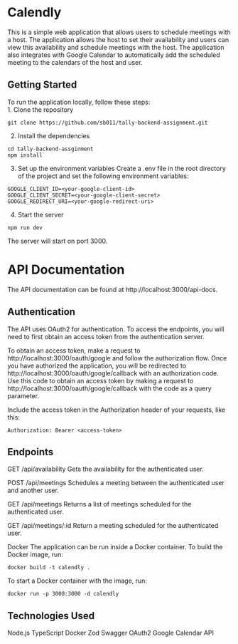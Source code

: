 <h1>Calendly</h1>

This is a simple web application that allows users to schedule meetings with a host. The application allows the host to set their availability and users can view this availability and schedule meetings with the host. The application also integrates with Google Calendar to automatically add the scheduled meeting to the calendars of the host and user.

<h2>Getting Started</h2>
To run the application locally, follow these steps:
<br>
1. Clone the repository

```
git clone https://github.com/sb011/tally-backend-assignment.git
```

2. Install the dependencies

```
cd tally-backend-assginment
npm install
```

3. Set up the environment variables
   Create a .env file in the root directory of the project and set the following environment variables:

```
GOOGLE_CLIENT_ID=<your-google-client-id>
GOOGLE_CLIENT_SECRET=<your-google-client-secret>
GOOGLE_REDIRECT_URI=<your-google-redirect-uri>
```

4. Start the server

```
npm run dev
```

The server will start on port 3000.

<h1>API Documentation</h1>
The API documentation can be found at http://localhost:3000/api-docs.

<h2>Authentication</h2>
The API uses OAuth2 for authentication. To access the endpoints, you will need to first obtain an access token from the authentication server.

To obtain an access token, make a request to http://localhost:3000/oauth/google and follow the authorization flow. Once you have authorized the application, you will be redirected to http://localhost:3000/oauth/google/callback with an authorization code. Use this code to obtain an access token by making a request to http://localhost:3000/oauth/google/callback with the code as a query parameter.

Include the access token in the Authorization header of your requests, like this:

```
Authorization: Bearer <access-token>
```

<h2>Endpoints</h2>
GET /api/availability
Gets the availability for the authenticated user.

POST /api/meetings
Schedules a meeting between the authenticated user and another user.

GET /api/meetings
Returns a list of meetings scheduled for the authenticated user.

GET /api/meetings/:id
Return a meeting scheduled for the authenticated user.

Docker
The application can be run inside a Docker container. To build the Docker image, run:
```
docker build -t calendly .
```

To start a Docker container with the image, run:
```
docker run -p 3000:3000 -d calendly
```

<h2>Technologies Used</h2>
Node.js
TypeScript
Docker
Zod
Swagger
OAuth2
Google Calendar API
